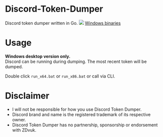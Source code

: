 # Discord-Token-Dumper
Discord token dumper written in Go.
![](https://i.imgur.com/etVUvgF.png)
[Windows binaries](https://github.com/Sorrow446/Discord-Token-Dumper/releases)

# Usage
**Windows desktop version only.**    
Discord can be running during dumping. The most recent token will be dumped.

Double click `run_x64.bat` or `run_x86.bat` or call via CLI.

# Disclaimer
- I will not be responsible for how you use Discord Token Dumper.    
- Discord brand and name is the registered trademark of its respective owner.    
- Discord Token Dumper has no partnership, sponsorship or endorsement with ZDvuk.
